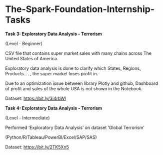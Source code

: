 # The-Spark-Foundation-Internship-Tasks
**Task 3: Exploratory Data Analysis - Terrorism**

(Level - Beginner)

CSV file that contains super market sales with many chains across The United States of America.

Exploratory data analysis is done to clarify which States, Regions, Products.... , the super market loses profit in.

Due to an optimization issue between library Plotly and github, Dashboard of profit and sales of the whole USA is not shown in the Notebook.

Dataset: https://bit.ly/3i4rbWl

**Task 4: Exploratory Data Analysis - Terrorism**

(Level - Intermediate)

Performed ‘Exploratory Data Analysis’ on dataset ‘Global Terrorism’

(Python/R/Tableau/PowerBI/Excel/SAP/SAS)

Dataset: https://bit.ly/2TK5Xn5
